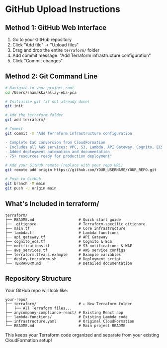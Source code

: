 # GitHub Upload Instructions

## Method 1: GitHub Web Interface

1. Go to your GitHub repository
2. Click "Add file" → "Upload files"
3. Drag and drop the entire `terraform/` folder
4. Add commit message: "Add Terraform infrastructure configuration"
5. Click "Commit changes"

## Method 2: Git Command Line

```bash
# Navigate to your project root
cd /Users/shamakka/allay-eba-pca

# Initialize git (if not already done)
git init

# Add the terraform folder
git add terraform/

# Commit
git commit -m "Add Terraform infrastructure configuration

- Complete IaC conversion from CloudFormation
- Includes all AWS services: VPC, S3, Lambda, API Gateway, Cognito, ECS
- Added deployment automation and documentation
- 75+ resources ready for production deployment"

# Add your GitHub remote (replace with your repo URL)
git remote add origin https://github.com/YOUR_USERNAME/YOUR_REPO.git

# Push to GitHub
git branch -M main
git push -u origin main
```

## What's Included in terraform/

```
terraform/
├── README.md                    # Quick start guide
├── .gitignore                   # Terraform-specific gitignore
├── main.tf                      # Core infrastructure
├── lambda.tf                    # Lambda functions
├── api_gateway.tf               # API Gateway
├── cognito_ecs.tf               # Cognito & ECS
├── notifications.tf             # S3 notifications & WAF
├── aws_services.tf              # AWS service configs
├── terraform.tfvars.example     # Example variables
├── deploy-terraform.sh          # Deployment script
└── TERRAFORM.md                 # Detailed documentation
```

## Repository Structure

Your GitHub repo will look like:
```
your-repo/
├── terraform/                   # ← New Terraform folder
│   ├── All Terraform files...
├── anycompany-compliance-react/ # Existing React app
├── lambda-functions/            # Existing Lambda code
├── infrastructure.yaml          # Original CloudFormation
└── README.md                    # Main project README
```

This keeps your Terraform code organized and separate from your existing CloudFormation setup!